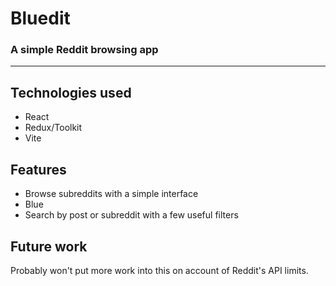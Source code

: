 # Bluedit
### A simple Reddit browsing app
---

## Technologies used
- React
- Redux/Toolkit
- Vite

## Features
- Browse subreddits with a simple interface
- Blue
- Search by post or subreddit with a few useful filters

## Future work
Probably won't put more work into this on account of Reddit's API limits.
